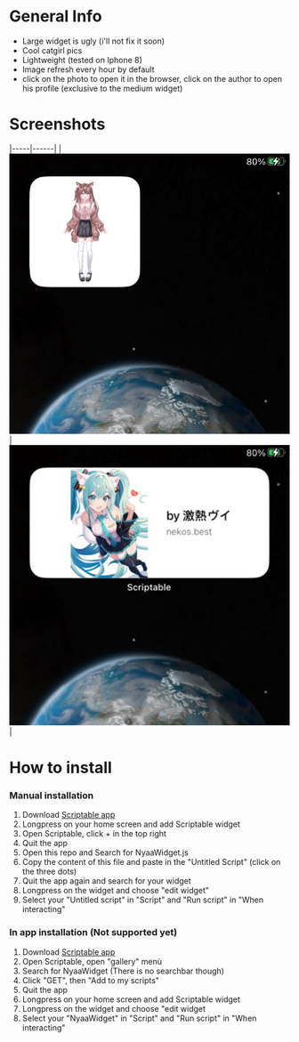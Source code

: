 # General Info
- Large widget is ugly (i'll not fix it soon)
- Cool catgirl pics
- Lightweight (tested on Iphone 8)
- Image refresh every hour by default
- click on the photo to open it in the browser, click on the author to open his profile (exclusive to the medium widget)

# Screenshots
|-----|------|
|![small widget](https://github.com/Dicast3/NyaaWidget/blob/main/Photos/small_widget.jpeg)|![medium widget](https://github.com/Dicast3/NyaaWidget/blob/main/Photos/medium_widget.jpeg)|


# How to install
### Manual installation
1) Download [Scriptable app](https://scriptable.app/)
2) Longpress on your home screen and add Scriptable widget
3) Open Scriptable, click + in the top right
4) Quit the app
5) Open this repo and Search for NyaaWidget.js
6) Copy the content of this file and paste in the "Untitled Script" (click on the three dots)
7) Quit the app again and search for your widget
8) Longpress on the widget and choose "edit widget"
9) Select your "Untitled script" in "Script" and "Run script" in "When interacting"

### In app installation (Not supported yet)
1) Download [Scriptable app](https://scriptable.app/)
2) Open Scriptable, open "gallery" menù
3) Search for NyaaWidget (There is no searchbar though)
4) Click "GET", then "Add to my scripts"
5) Quit the app
6) Longpress on your home screen and add Scriptable widget
7) Longpress on the widget and choose "edit widget
8) Select your "NyaaWidget" in "Script" and "Run script" in "When interacting"

